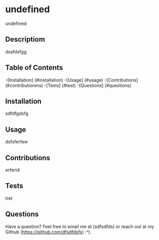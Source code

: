 # undefined

  undefined

## Descriptiom

dsafdsfgg

## Table of Contents

-[Installation] (#installation)
-[Usage] (#usage)
-[Contributions] (#contributionms)
-[Tests] (#test)
-[Questions] (#questions)

## Installation

sdfdfgdsfg

## Usage

dsfsferfew

## Contributions

erfert4

## Tests

tret

## Questions

Have a question? Feel free to email me at (sdfsdfds) or reach out at my Github (https://github.com/dfsdfdsfs)
:^).

